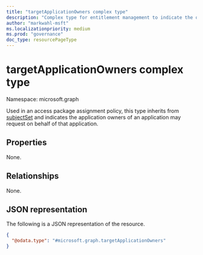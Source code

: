 ```yaml
---
title: "targetApplicationOwners complex type"
description: "Complex type for entitlement management to indicate the owners of an application as requestors."
author: "markwahl-msft"
ms.localizationpriority: medium
ms.prod: "governance"
doc_type: resourcePageType
---
```

# targetApplicationOwners complex type

Namespace: microsoft.graph

Used in an access package assignment policy, this type inherits from [subjectSet](../resources/subjectset.md) and indicates the application owners of an application may request on behalf of that application.


## Properties

None.
## Relationships
None.
## JSON representation
The following is a JSON representation of the resource.
<!-- {
  "blockType": "resource",
  "@odata.type": "microsoft.graph.targetApplicationOwners"
}
-->
``` json
{
  "@odata.type": "#microsoft.graph.targetApplicationOwners"
}
```


